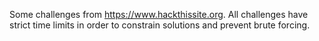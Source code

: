 Some challenges from https://www.hackthissite.org. All challenges have
strict time limits in order to constrain solutions and prevent brute
forcing.
